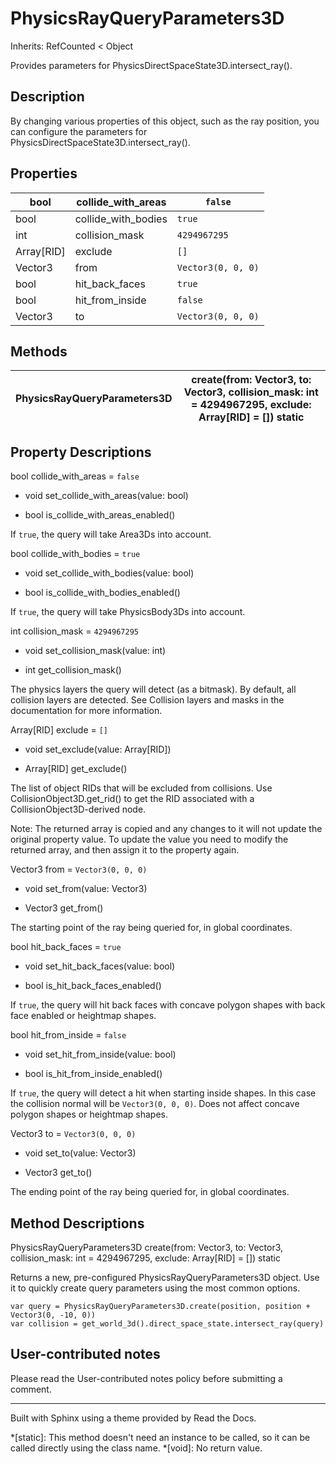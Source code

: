 # PhysicsRayQueryParameters3D

Inherits: RefCounted < Object

Provides parameters for PhysicsDirectSpaceState3D.intersect_ray().

## Description

By changing various properties of this object, such as the ray position, you
can configure the parameters for PhysicsDirectSpaceState3D.intersect_ray().

## Properties

bool | collide_with_areas | `false`  
---|---|---  
bool | collide_with_bodies | `true`  
int | collision_mask | `4294967295`  
Array[RID] | exclude | `[]`  
Vector3 | from | `Vector3(0, 0, 0)`  
bool | hit_back_faces | `true`  
bool | hit_from_inside | `false`  
Vector3 | to | `Vector3(0, 0, 0)`  
  
## Methods

PhysicsRayQueryParameters3D | create(from: Vector3, to: Vector3, collision_mask: int = 4294967295, exclude: Array[RID] = []) static  
---|---  
  
## Property Descriptions

bool collide_with_areas = `false`

  * void set_collide_with_areas(value: bool)

  * bool is_collide_with_areas_enabled()

If `true`, the query will take Area3Ds into account.

bool collide_with_bodies = `true`

  * void set_collide_with_bodies(value: bool)

  * bool is_collide_with_bodies_enabled()

If `true`, the query will take PhysicsBody3Ds into account.

int collision_mask = `4294967295`

  * void set_collision_mask(value: int)

  * int get_collision_mask()

The physics layers the query will detect (as a bitmask). By default, all
collision layers are detected. See Collision layers and masks in the
documentation for more information.

Array[RID] exclude = `[]`

  * void set_exclude(value: Array[RID])

  * Array[RID] get_exclude()

The list of object RIDs that will be excluded from collisions. Use
CollisionObject3D.get_rid() to get the RID associated with a
CollisionObject3D-derived node.

Note: The returned array is copied and any changes to it will not update the
original property value. To update the value you need to modify the returned
array, and then assign it to the property again.

Vector3 from = `Vector3(0, 0, 0)`

  * void set_from(value: Vector3)

  * Vector3 get_from()

The starting point of the ray being queried for, in global coordinates.

bool hit_back_faces = `true`

  * void set_hit_back_faces(value: bool)

  * bool is_hit_back_faces_enabled()

If `true`, the query will hit back faces with concave polygon shapes with back
face enabled or heightmap shapes.

bool hit_from_inside = `false`

  * void set_hit_from_inside(value: bool)

  * bool is_hit_from_inside_enabled()

If `true`, the query will detect a hit when starting inside shapes. In this
case the collision normal will be `Vector3(0, 0, 0)`. Does not affect concave
polygon shapes or heightmap shapes.

Vector3 to = `Vector3(0, 0, 0)`

  * void set_to(value: Vector3)

  * Vector3 get_to()

The ending point of the ray being queried for, in global coordinates.

## Method Descriptions

PhysicsRayQueryParameters3D create(from: Vector3, to: Vector3, collision_mask:
int = 4294967295, exclude: Array[RID] = []) static

Returns a new, pre-configured PhysicsRayQueryParameters3D object. Use it to
quickly create query parameters using the most common options.

    
    
    var query = PhysicsRayQueryParameters3D.create(position, position + Vector3(0, -10, 0))
    var collision = get_world_3d().direct_space_state.intersect_ray(query)
    

## User-contributed notes

Please read the User-contributed notes policy before submitting a comment.

* * *

Built with Sphinx using a theme provided by Read the Docs.

  *[static]: This method doesn't need an instance to be called, so it can be called directly using the class name.
  *[void]: No return value.

